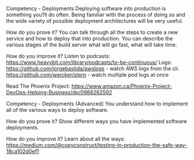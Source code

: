 Competency - Deployments
Deploying software into production is something you?ll do often.  Being familiar with the process of doing so and the wide variety of possible deployment architectures will be very useful.

How do you prove it?
You can talk through all the steps to create a new service and how to deploy that into production.
You can describe the various stages of the build server what will go fast, what will take time.

How do you improve it?
Listen to podcasts: https://www.heavybit.com/library/podcasts/to-be-continuous/
Logs: 
https://github.com/jorgebastida/awslogs - watch AWS logs from the cli.
https://github.com/wercker/stern - watch multiple pod logs at once

Read The Phoenix Project: https://www.amazon.ca/Phoenix-Project-DevOps-Helping-Business/dp/0988262592






Competency - Deployments (Advanced)
You understand how to implement all of the various ways to deploy software.

How do you prove it?
Show different ways you have implemented software deployments.


How do you improve it?
Learn about all the ways: https://medium.com/@copyconstruct/testing-in-production-the-safe-way-18ca102d0ef1

